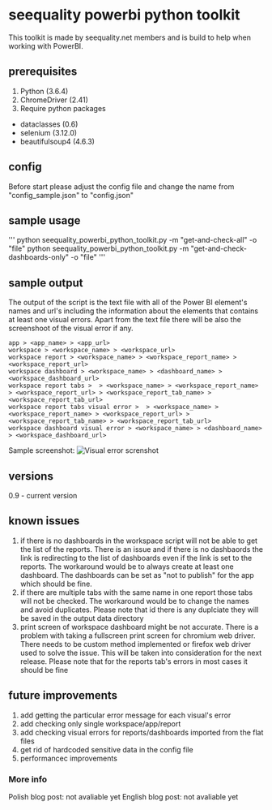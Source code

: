 # seequality powerbi python toolkit
This toolkit is made by seequality.net members and is build to help when working with PowerBI.

## prerequisites
1) Python (3.6.4)
2) ChromeDriver (2.41)
3) Require python packages
* dataclasses (0.6)
* selenium (3.12.0)
* beautifulsoup4 (4.6.3)

## config
Before start please adjust the config file and change the name from "config_sample.json" to "config.json"

## sample usage
'''
python seequality_powerbi_python_toolkit.py -m "get-and-check-all" -o "file"
python seequality_powerbi_python_toolkit.py -m "get-and-check-dashboards-only" -o "file"
'''

## sample output
The output of the script is the text file with all of the Power BI element's names and url's including the information about the elements that contains at least one visual errors. Apart from the text file there will be also the screenshoot of the visual error if any. 
```
app > <app_name> > <app_url>
workspace > <workspace_name> > <workspace_url>
workspace report > <workspace_name> > <workspace_report_name> > <workspace_report_url>
workspace dashboard > <workspace_name> > <dashboard_name> > <workspace_dashboard_url>
workspace report tabs >  > <workspace_name> > <workspace_report_name> > <workspace_report_url> > <workspace_report_tab_name> > <workspace_report_tab_url>
workspace report tabs visual error >  > <workspace_name> > <workspace_report_name> > <workspace_report_url> > <workspace_report_tab_name> > <workspace_report_tab_url>
workspace dashboard visual error > <workspace_name> > <dashboard_name> > <workspace_dashboard_url>
```
Sample screenshot:
![Visual error screnshot](https://pl.seequality.net/wp-content/uploads/2018/08/visualerror_20180819_112554_2f4acbd67d90495eb14a6fad44ca223a.png)

## versions
0.9 - current version

## known issues
1) if there is no dashboards in the workspace script will not be able to get the list of the reports. There is an issue and if there is no dashbaords the link is redirecting to the list of dashboards even if the link is set to the reports. The workaround would be to always create at least one dashboard. The dashboards can be set as "not to publish" for the app which should be fine.
2) if there are multiple tabs with the same name in one report those tabs will not be checked. The workaround would be to change the names and avoid duplicates. Please note that id there is any duplciate they will be saved in the output data directory
3) print screen of workspace dashboard might be not accurate. There is a problem with taking a fullscreen print screen for chromium web driver. There needs to be custom method implemented or firefox web driver used to solve the issue. This will be taken into consideration for the next release. Please note that for the reports tab's errors in most cases it should be fine 

## future improvements
1) add getting the particular error message for each visual's error
2) add checking only single workspace/app/report
3) add checking visual errors for reports/dashboards imported from the flat files
4) get rid of hardcoded sensitive data in the config file
4) performancec improvements

### More info
Polish blog post: not avaliable yet
English blog post: not avaliable yet